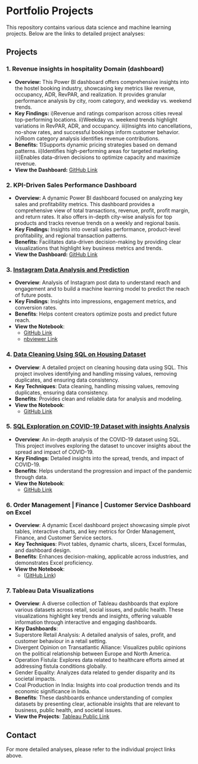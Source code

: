 # Portfolio Projects

This repository contains various data science and machine learning projects. Below are the links to detailed project analyses:

## Projects

### 1. Revenue insights in hospitality Domain (dashboard)
- **Overview:** This Power BI dashboard offers comprehensive insights into the hostel booking industry, showcasing key metrics like revenue, occupancy, ADR, RevPAR, and realization. It provides granular performance analysis by city, room category, and weekday vs. weekend trends.
- **Key Findings:** i)Revenue and ratings comparison across cities reveal top-performing locations. ii)Weekday vs. weekend trends highlight variations in RevPAR, ADR, and occupancy. iii)Insights into cancellations, no-show rates, and successful bookings inform customer behavior. iv)Room category analysis identifies revenue contributions.
- **Benefits:** 1)Supports dynamic pricing strategies based on demand patterns. ii)Identifies high-performing areas for targeted marketing. iii)Enables data-driven decisions to optimize capacity and maximize revenue.
- **View the Dashboard:**
[GitHub Link](https://github.com/Pritirthe/PortfolioProjects/blob/main/Revenue%20Insights%20in%20Hospitality%20Domain.pbix)

### 2. KPI-Driven Sales Performance Dashboard
- **Overview:** A dynamic Power BI dashboard focused on analyzing key sales and profitability metrics. This dashboard provides a comprehensive view of total transactions, revenue, profit, profit margin, and return rates. It also offers in-depth city-wise analysis for top products and tracks revenue trends on a weekly and regional basis.
- **Key Findings:** Insights into overall sales performance, product-level profitability, and regional transaction patterns.
- **Benefits:** Facilitates data-driven decision-making by providing clear visualizations that highlight key business metrics and trends.
- **View the Dashboard:**
[GitHub Link](https://github.com/Pritirthe/PortfolioProjects/blob/main/KPI-Driven%20Sales%20Performance%20Dashboard.pbit)

### 3. [Instagram Data Analysis and Prediction](Instagram_Analysis.md)
- **Overview**: Analysis of Instagram post data to understand reach and engagement and to build a machine learning model to predict the reach of future posts.
- **Key Findings**: Insights into impressions, engagement metrics, and conversion rates.
- **Benefits**: Helps content creators optimize posts and predict future reach.
- **View the Notebook**:
  - [GitHub Link](https://github.com/Pritirthe/PortfolioProjects/blob/main/Exploratory%20Data%20Analysis%20using%20Python.ipynb)
  - [nbviewer Link](https://nbviewer.org/github/Pritirthe/PortfolioProjects/blob/main/Exploratory%20Data%20Analysis%20using%20Python.ipynb)

### 4. [Data Cleaning Using SQL on Housing Dataset](Data_Cleaning_using_SQL.md)
- **Overview**: A detailed project on cleaning housing data using SQL. This project involves identifying and handling missing values, removing duplicates, and ensuring data consistency.
- **Key Techniques**: Data cleaning, handling missing values, removing duplicates, ensuring data consistency.
- **Benefits**: Provides clean and reliable data for analysis and modeling.
- **View the Notebook**:
  - [GitHub Link](https://github.com/Pritirthe/PortfolioProjects/blob/main/DataCleaningUsingSQL.sql)

### 5. [SQL Exploration on COVID-19 Dataset with insights Analysis](COVID19_SQL_Exploration.md)
- **Overview**: An in-depth analysis of the COVID-19 dataset using SQL. This project involves exploring the dataset to uncover insights about the spread and impact of COVID-19.
- **Key Findings**: Detailed insights into the spread, trends, and impact of COVID-19.
- **Benefits**: Helps understand the progression and impact of the pandemic through data.
- **View the Notebook**:
  - [GitHub Link](https://github.com/Pritirthe/PortfolioProjects/blob/main/SQLCovidData.sql)

### 6. Order Management  | Finance | Customer Service Dashboard on Excel
- **Overview**: A dynamic Excel dashboard project showcasing simple pivot tables, interactive charts, and key metrics for Order Management, Finance, and Customer Service sectors.
- **Key Techniques**: Pivot tables, dynamic charts, slicers, Excel formulas, and dashboard design.
- **Benefits**: Enhances decision-making, applicable across industries, and demonstrates Excel proficiency.
- **View the Notebook**:
  - ([GitHub Link](https://github.com/Pritirthe/PortfolioProjects/blob/main/Order-Finance-Customer%20Service%20PIvot%20and%20Dashboard.xlsx))

### 7. Tableau Data Visualizations
- **Overview**: A diverse collection of Tableau dashboards that explore various datasets across retail, social issues, and public health. These visualizations highlight key trends and insights, offering valuable information through interactive and engaging dashboards.
- **Key Dashboards**:
- Superstore Retail Analysis: A detailed analysis of sales, profit, and customer behaviour in a retail setting.
- Divergent Opinion on Transatlantic Alliance: Visualizes public opinions on the political relationship between Europe and North America.
- Operation Fistula: Explores data related to healthcare efforts aimed at addressing fistula conditions globally.
- Gender Equality: Analyzes data related to gender disparity and its societal impacts.
- Coal Production in India: Insights into coal production trends and its economic significance in India.
- **Benefits**: These dashboards enhance understanding of complex datasets by presenting clear, actionable insights that are relevant to business, public health, and societal issues.
- **View the Projects**:
[Tableau Public Link](https://public.tableau.com/app/profile/priti8667/vizzes)



## Contact

For more detailed analyses, please refer to the individual project links above. 

